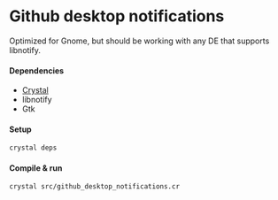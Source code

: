 # Github desktop notifications


Optimized for Gnome, but should be working with any DE that supports
libnotify.

#### Dependencies

* [Crystal](http://crystal-lang.org)
* libnotify
* Gtk


#### Setup

```bash
crystal deps
```


#### Compile & run

```bash
crystal src/github_desktop_notifications.cr
```
